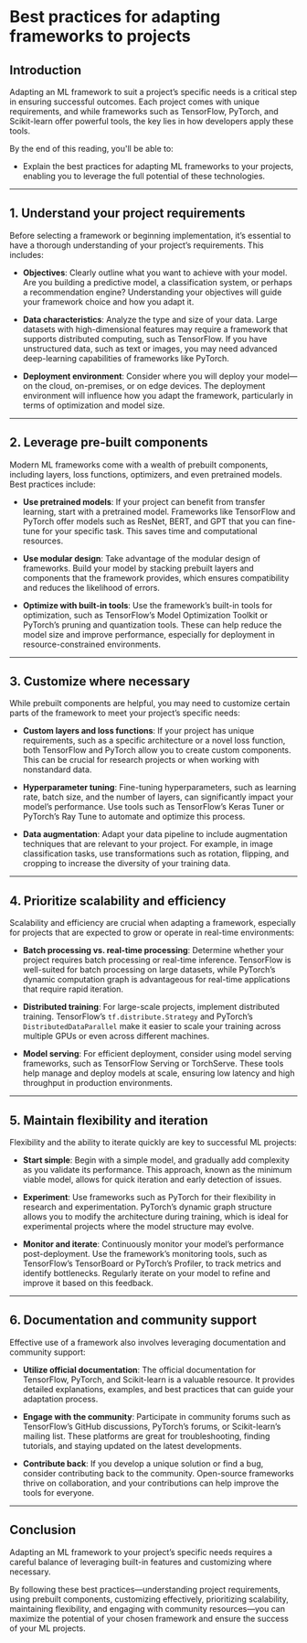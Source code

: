 # Best practices for adapting frameworks to projects

## Introduction

Adapting an ML framework to suit a project’s specific needs is a critical step in ensuring successful outcomes. Each project comes with unique requirements, and while frameworks such as TensorFlow, PyTorch, and Scikit-learn offer powerful tools, the key lies in how developers apply these tools. 

By the end of this reading, you'll be able to: 

- Explain the best practices for adapting ML frameworks to your projects, enabling you to leverage the full potential of these technologies.

---

## 1. Understand your project requirements

Before selecting a framework or beginning implementation, it’s essential to have a thorough understanding of your project’s requirements. This includes:

- **Objectives**: Clearly outline what you want to achieve with your model. Are you building a predictive model, a classification system, or perhaps a recommendation engine? Understanding your objectives will guide your framework choice and how you adapt it.

- **Data characteristics**: Analyze the type and size of your data. Large datasets with high-dimensional features may require a framework that supports distributed computing, such as TensorFlow. If you have unstructured data, such as text or images, you may need advanced deep-learning capabilities of frameworks like PyTorch.

- **Deployment environment**: Consider where you will deploy your model—on the cloud, on-premises, or on edge devices. The deployment environment will influence how you adapt the framework, particularly in terms of optimization and model size.

---

## 2. Leverage pre-built components

Modern ML frameworks come with a wealth of prebuilt components, including layers, loss functions, optimizers, and even pretrained models. Best practices include:

- **Use pretrained models**: If your project can benefit from transfer learning, start with a pretrained model. Frameworks like TensorFlow and PyTorch offer models such as ResNet, BERT, and GPT that you can fine-tune for your specific task. This saves time and computational resources.

- **Use modular design**: Take advantage of the modular design of frameworks. Build your model by stacking prebuilt layers and components that the framework provides, which ensures compatibility and reduces the likelihood of errors.

- **Optimize with built-in tools**: Use the framework’s built-in tools for optimization, such as TensorFlow’s Model Optimization Toolkit or PyTorch’s pruning and quantization tools. These can help reduce the model size and improve performance, especially for deployment in resource-constrained environments.

---

## 3. Customize where necessary

While prebuilt components are helpful, you may need to customize certain parts of the framework to meet your project’s specific needs:

- **Custom layers and loss functions**: If your project has unique requirements, such as a specific architecture or a novel loss function, both TensorFlow and PyTorch allow you to create custom components. This can be crucial for research projects or when working with nonstandard data.

- **Hyperparameter tuning**: Fine-tuning hyperparameters, such as learning rate, batch size, and the number of layers, can significantly impact your model’s performance. Use tools such as TensorFlow’s Keras Tuner or PyTorch’s Ray Tune to automate and optimize this process.

- **Data augmentation**: Adapt your data pipeline to include augmentation techniques that are relevant to your project. For example, in image classification tasks, use transformations such as rotation, flipping, and cropping to increase the diversity of your training data.

---

## 4. Prioritize scalability and efficiency

Scalability and efficiency are crucial when adapting a framework, especially for projects that are expected to grow or operate in real-time environments:

- **Batch processing vs. real-time processing**: Determine whether your project requires batch processing or real-time inference. TensorFlow is well-suited for batch processing on large datasets, while PyTorch’s dynamic computation graph is advantageous for real-time applications that require rapid iteration.

- **Distributed training**: For large-scale projects, implement distributed training. TensorFlow’s `tf.distribute.Strategy` and PyTorch’s `DistributedDataParallel` make it easier to scale your training across multiple GPUs or even across different machines.

- **Model serving**: For efficient deployment, consider using model serving frameworks, such as TensorFlow Serving or TorchServe. These tools help manage and deploy models at scale, ensuring low latency and high throughput in production environments.

---

## 5. Maintain flexibility and iteration

Flexibility and the ability to iterate quickly are key to successful ML projects:

- **Start simple**: Begin with a simple model, and gradually add complexity as you validate its performance. This approach, known as the minimum viable model, allows for quick iteration and early detection of issues.

- **Experiment**: Use frameworks such as PyTorch for their flexibility in research and experimentation. PyTorch’s dynamic graph structure allows you to modify the architecture during training, which is ideal for experimental projects where the model structure may evolve.

- **Monitor and iterate**: Continuously monitor your model’s performance post-deployment. Use the framework’s monitoring tools, such as TensorFlow’s TensorBoard or PyTorch’s Profiler, to track metrics and identify bottlenecks. Regularly iterate on your model to refine and improve it based on this feedback.

---

## 6. Documentation and community support

Effective use of a framework also involves leveraging documentation and community support:

- **Utilize official documentation**: The official documentation for TensorFlow, PyTorch, and Scikit-learn is a valuable resource. It provides detailed explanations, examples, and best practices that can guide your adaptation process.

- **Engage with the community**: Participate in community forums such as TensorFlow’s GitHub discussions, PyTorch’s forums, or Scikit-learn’s mailing list. These platforms are great for troubleshooting, finding tutorials, and staying updated on the latest developments.

- **Contribute back**: If you develop a unique solution or find a bug, consider contributing back to the community. Open-source frameworks thrive on collaboration, and your contributions can help improve the tools for everyone.

---

## Conclusion

Adapting an ML framework to your project’s specific needs requires a careful balance of leveraging built-in features and customizing where necessary. 

By following these best practices—understanding project requirements, using prebuilt components, customizing effectively, prioritizing scalability, maintaining flexibility, and engaging with community resources—you can maximize the potential of your chosen framework and ensure the success of your ML projects.
